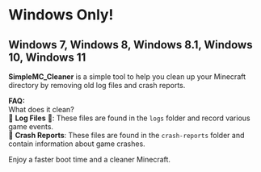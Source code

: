 # Windows Only!
## Windows 7, Windows 8, Windows 8.1, Windows 10, Windows 11

**SimpleMC_Cleaner** is a simple tool to help you clean up your Minecraft directory by removing old log files and crash reports.

**FAQ:**  
What does it clean?  
🚮 **Log Files** 📄: These files are found in the `logs` folder and record various game events.  
🚫 **Crash Reports**: These files are found in the `crash-reports` folder and contain information about game crashes.

Enjoy a faster boot time and a cleaner Minecraft.
